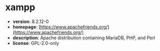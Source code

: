 # xampp

- **version**: 8.2.12-0
- **homepage**: [https://www.apachefriends.org/](https://www.apachefriends.org/)
- **description**: Apache distribution containing MariaDB, PHP, and Perl
- **license**: GPL-2.0-only

